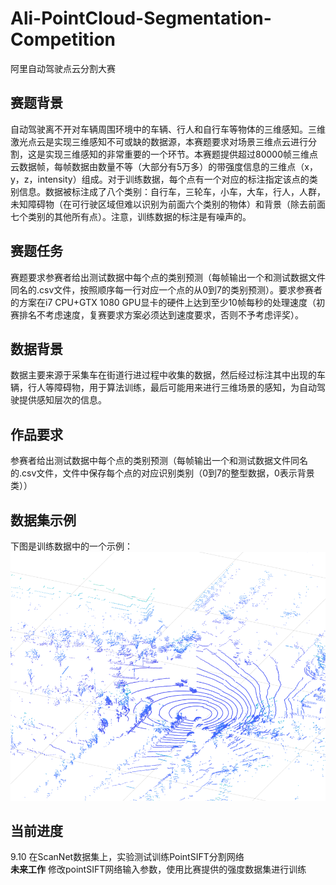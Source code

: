 # Ali-PointCloud-Segmentation-Competition
阿里自动驾驶点云分割大赛
## 赛题背景
自动驾驶离不开对车辆周围环境中的车辆、行人和自行车等物体的三维感知。三维激光点云是实现三维感知不可或缺的数据源，本赛题要求对场景三维点云进行分割，这是实现三维感知的非常重要的一个环节。本赛题提供超过80000帧三维点云数据帧，每帧数据由数量不等（大部分有5万多）的带强度信息的三维点（x，y，z，intensity）组成。对于训练数据，每个点有一个对应的标注指定该点的类别信息。数据被标注成了八个类别：自行车，三轮车，小车，大车，行人，人群，未知障碍物（在可行驶区域但难以识别为前面六个类别的物体）和背景（除去前面七个类别的其他所有点）。注意，训练数据的标注是有噪声的。
## 赛题任务
赛题要求参赛者给出测试数据中每个点的类别预测（每帧输出一个和测试数据文件同名的.csv文件，按照顺序每一行对应一个点的从0到7的类别预测）。要求参赛者的方案在i7 CPU+GTX 1080 GPU显卡的硬件上达到至少10帧每秒的处理速度（初赛排名不考虑速度，复赛要求方案必须达到速度要求，否则不予考虑评奖）。
## 数据背景
数据主要来源于采集车在街道行进过程中收集的数据，然后经过标注其中出现的车辆，行人等障碍物，用于算法训练，最后可能用来进行三维场景的感知，为自动驾驶提供感知层次的信息。
## 作品要求
参赛者给出测试数据中每个点的类别预测（每帧输出一个和测试数据文件同名的.csv文件，文件中保存每个点的对应识别类别（0到7的整型数据，0表示背景类））
## 数据集示例
下图是训练数据中的一个示例：
![dataset_example](https://github.com/ICCD/Ali-PointCloud-Segmentation-Competition/raw/master/images/example.png)
## 当前进度
9.10 在ScanNet数据集上，实验测试训练PointSIFT分割网络<br>
**未来工作** 修改pointSIFT网络输入参数，使用比赛提供的强度数据集进行训练
